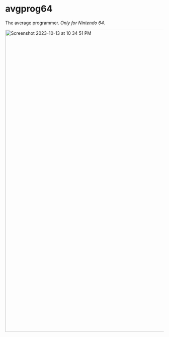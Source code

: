 # avgprog64
The average programmer. <em>Only for Nintendo 64.</em><br>

<img width="958" alt="Screenshot 2023-10-13 at 10 34 51 PM" src="https://github.com/PocketRice/avgprog64/assets/79682953/50fde511-bd94-41d4-a027-686d37d194a1">

